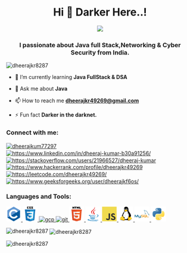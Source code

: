 <h1 align="center">Hi 👋 Darker Here..!</h1>
<div align="center">
  <img src="https://abdulkshahid.github.io/img/portfolio/javaGif.gif" >
</div>
<h3 align="center">I passionate about Java full Stack,Networking & Cyber Security from India.</h3>

<p align="left"> <img src="https://komarev.com/ghpvc/?username=dheerajkr8287&label=Profile%20views&color=0e75b6&style=flat" alt="dheerajkr8287" /> </p>



- 🌱 I’m currently learning **Java FullStack & DSA**

- 💬 Ask me about **Java**

- 📫 How to reach me **dheerajkr49269@gmail.com**

- ⚡ Fun fact **Darker in the darknet.**

<h3 align="left">Connect with me:</h3>
<p align="left">
<a href="https://twitter.com/dheerajkum77297" target="blank"><img align="center" src="https://raw.githubusercontent.com/rahuldkjain/github-profile-readme-generator/master/src/images/icons/Social/twitter.svg" alt="dheerajkum77297" height="30" width="40" /></a>
<a href="https://www.linkedin.com/in/dheeraj-kumar-b30a91256" target="blank"><img align="center" src="https://raw.githubusercontent.com/rahuldkjain/github-profile-readme-generator/master/src/images/icons/Social/linked-in-alt.svg" alt="https://www.linkedin.com/in/dheeraj-kumar-b30a91256/" height="30" width="40" /></a>
<a href="https://stackoverflow.com/users/21966527/dheeraj-kumar" target="blank"><img align="center" src="https://raw.githubusercontent.com/rahuldkjain/github-profile-readme-generator/master/src/images/icons/Social/stack-overflow.svg" alt="https://stackoverflow.com/users/21966527/dheeraj-kumar" height="30" width="40" /></a>
<a href="https://www.hackerrank.com/profile/dheerajkr49269" target="blank"><img align="center" src="https://raw.githubusercontent.com/rahuldkjain/github-profile-readme-generator/master/src/images/icons/Social/hackerrank.svg" alt="https://www.hackerrank.com/profile/dheerajkr49269" height="30" width="40" /></a>
<a href="https://leetcode.com/u/dheerajkr49269/" target="blank"><img align="center" src="https://raw.githubusercontent.com/rahuldkjain/github-profile-readme-generator/master/src/images/icons/Social/leet-code.svg" alt="https://leetcode.com/dheerajkr49269/" height="30" width="40" /></a>
<a href="https://www.geeksforgeeks.org/user/dheerajkf6os/" target="blank"><img align="center" src="https://raw.githubusercontent.com/rahuldkjain/github-profile-readme-generator/master/src/images/icons/Social/geeks-for-geeks.svg" alt="https://www.geeksforgeeks.org/user/dheerajkf6os/" height="30" width="40" /></a>
</p>

<h3 align="left">Languages and Tools:</h3>
<p align="left"> <a href="https://www.cprogramming.com/" target="_blank" rel="noreferrer"> <img src="https://raw.githubusercontent.com/devicons/devicon/master/icons/c/c-original.svg" alt="c" width="40" height="40"/> </a> <a href="https://www.w3schools.com/css/" target="_blank" rel="noreferrer"> <img src="https://raw.githubusercontent.com/devicons/devicon/master/icons/css3/css3-original-wordmark.svg" alt="css3" width="40" height="40"/> </a> <a href="https://cloud.google.com" target="_blank" rel="noreferrer"> <img src="https://www.vectorlogo.zone/logos/google_cloud/google_cloud-icon.svg" alt="gcp" width="40" height="40"/> </a> <a href="https://git-scm.com/" target="_blank" rel="noreferrer"> <img src="https://www.vectorlogo.zone/logos/git-scm/git-scm-icon.svg" alt="git" width="40" height="40"/> </a> <a href="https://www.w3.org/html/" target="_blank" rel="noreferrer"> <img src="https://raw.githubusercontent.com/devicons/devicon/master/icons/html5/html5-original-wordmark.svg" alt="html5" width="40" height="40"/> </a> <a href="https://www.java.com" target="_blank" rel="noreferrer"> <img src="https://raw.githubusercontent.com/devicons/devicon/master/icons/java/java-original.svg" alt="java" width="40" height="40"/> </a> <a href="https://developer.mozilla.org/en-US/docs/Web/JavaScript" target="_blank" rel="noreferrer"> <img src="https://raw.githubusercontent.com/devicons/devicon/master/icons/javascript/javascript-original.svg" alt="javascript" width="40" height="40"/> </a> <a href="https://www.linux.org/" target="_blank" rel="noreferrer"> <img src="https://raw.githubusercontent.com/devicons/devicon/master/icons/linux/linux-original.svg" alt="linux" width="40" height="40"/> </a> <a href="https://www.mysql.com/" target="_blank" rel="noreferrer"> <img src="https://raw.githubusercontent.com/devicons/devicon/master/icons/mysql/mysql-original-wordmark.svg" alt="mysql" width="40" height="40"/> </a> <a href="https://www.python.org" target="_blank" rel="noreferrer"> <img src="https://raw.githubusercontent.com/devicons/devicon/master/icons/python/python-original.svg" alt="python" width="40" height="40"/> </a> </p>

<p><img align="left" src="https://github-readme-stats.vercel.app/api/top-langs?username=dheerajkr8287&show_icons=true&locale=en&layout=compact" alt="dheerajkr8287" /></p>

<p>&nbsp;<img align="center" src="https://github-readme-stats.vercel.app/api?username=dheerajkr8287&show_icons=true&locale=en" alt="dheerajkr8287" /></p>

<p><img align="center" src="https://github-readme-streak-stats.herokuapp.com/?user=dheerajkr8287&" alt="dheerajkr8287" /></p>

